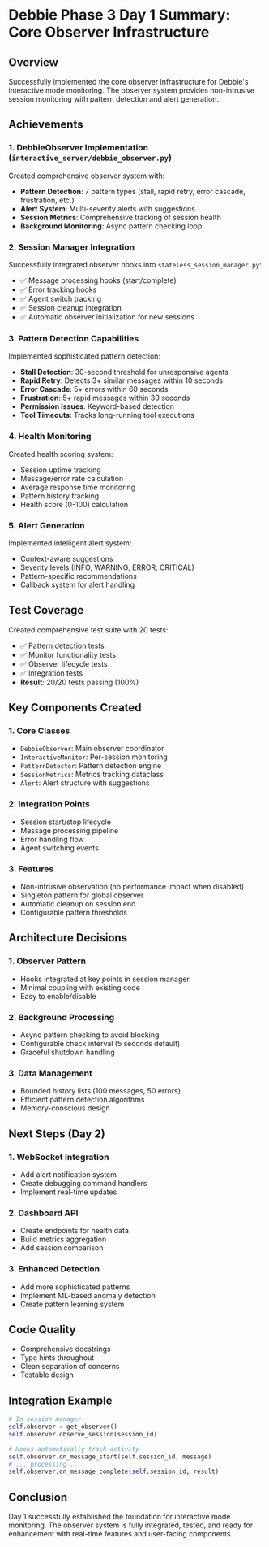 # Debbie Phase 3 Day 1 Summary: Core Observer Infrastructure

## Overview
Successfully implemented the core observer infrastructure for Debbie's interactive mode monitoring. The observer system provides non-intrusive session monitoring with pattern detection and alert generation.

## Achievements

### 1. DebbieObserver Implementation (`interactive_server/debbie_observer.py`)
Created comprehensive observer system with:
- **Pattern Detection**: 7 pattern types (stall, rapid retry, error cascade, frustration, etc.)
- **Alert System**: Multi-severity alerts with suggestions
- **Session Metrics**: Comprehensive tracking of session health
- **Background Monitoring**: Async pattern checking loop

### 2. Session Manager Integration
Successfully integrated observer hooks into `stateless_session_manager.py`:
- ✅ Message processing hooks (start/complete)
- ✅ Error tracking hooks
- ✅ Agent switch tracking
- ✅ Session cleanup integration
- ✅ Automatic observer initialization for new sessions

### 3. Pattern Detection Capabilities
Implemented sophisticated pattern detection:
- **Stall Detection**: 30-second threshold for unresponsive agents
- **Rapid Retry**: Detects 3+ similar messages within 10 seconds
- **Error Cascade**: 5+ errors within 60 seconds
- **Frustration**: 5+ rapid messages within 30 seconds
- **Permission Issues**: Keyword-based detection
- **Tool Timeouts**: Tracks long-running tool executions

### 4. Health Monitoring
Created health scoring system:
- Session uptime tracking
- Message/error rate calculation
- Average response time monitoring
- Pattern history tracking
- Health score (0-100) calculation

### 5. Alert Generation
Implemented intelligent alert system:
- Context-aware suggestions
- Severity levels (INFO, WARNING, ERROR, CRITICAL)
- Pattern-specific recommendations
- Callback system for alert handling

## Test Coverage
Created comprehensive test suite with 20 tests:
- ✅ Pattern detection tests
- ✅ Monitor functionality tests
- ✅ Observer lifecycle tests
- ✅ Integration tests
- **Result**: 20/20 tests passing (100%)

## Key Components Created

### 1. Core Classes
- `DebbieObserver`: Main observer coordinator
- `InteractiveMonitor`: Per-session monitoring
- `PatternDetector`: Pattern detection engine
- `SessionMetrics`: Metrics tracking dataclass
- `Alert`: Alert structure with suggestions

### 2. Integration Points
- Session start/stop lifecycle
- Message processing pipeline
- Error handling flow
- Agent switching events

### 3. Features
- Non-intrusive observation (no performance impact when disabled)
- Singleton pattern for global observer
- Automatic cleanup on session end
- Configurable pattern thresholds

## Architecture Decisions

### 1. Observer Pattern
- Hooks integrated at key points in session manager
- Minimal coupling with existing code
- Easy to enable/disable

### 2. Background Processing
- Async pattern checking to avoid blocking
- Configurable check interval (5 seconds default)
- Graceful shutdown handling

### 3. Data Management
- Bounded history lists (100 messages, 50 errors)
- Efficient pattern detection algorithms
- Memory-conscious design

## Next Steps (Day 2)

### 1. WebSocket Integration
- Add alert notification system
- Create debugging command handlers
- Implement real-time updates

### 2. Dashboard API
- Create endpoints for health data
- Build metrics aggregation
- Add session comparison

### 3. Enhanced Detection
- Add more sophisticated patterns
- Implement ML-based anomaly detection
- Create pattern learning system

## Code Quality
- Comprehensive docstrings
- Type hints throughout
- Clean separation of concerns
- Testable design

## Integration Example
```python
# In session manager
self.observer = get_observer()
self.observer.observe_session(session_id)

# Hooks automatically track activity
self.observer.on_message_start(self.session_id, message)
# ... processing ...
self.observer.on_message_complete(self.session_id, result)
```

## Conclusion
Day 1 successfully established the foundation for interactive mode monitoring. The observer system is fully integrated, tested, and ready for enhancement with real-time features and user-facing components.